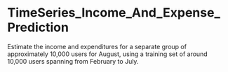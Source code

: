 # TimeSeries_Income_And_Expense_Prediction
Estimate the income and expenditures for a separate group of approximately 10,000 users for August, using a training set of around 10,000 users spanning from February to July.
